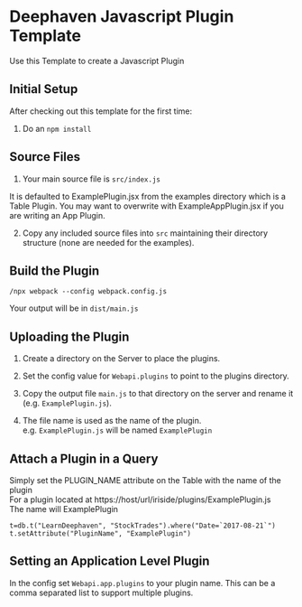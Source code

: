 # Deephaven Javascript Plugin Template

Use this Template to create a Javascript Plugin

## Initial Setup

After checking out this template for the first time:

1. Do an `npm install`

## Source Files 

1. Your main source file is `src/index.js`

It is defaulted to ExamplePlugin.jsx from the examples directory which is a Table Plugin. You may want to overwrite with ExampleAppPlugin.jsx
if you are writing an App Plugin.

2. Copy any included source files into `src` maintaining their directory structure (none are needed for the examples).

## Build the Plugin

```
/npx webpack --config webpack.config.js
```

Your output will be in `dist/main.js`

## Uploading the Plugin

1.  Create a directory on the Server to place the plugins.

2.  Set the config value for `Webapi.plugins` to point to the plugins directory.

3.  Copy the output file `main.js` to that directory on the server and rename it (e.g. `ExamplePlugin.js`).

4.  The file name is used as the name of the plugin. <br>
    e.g. `ExamplePlugin.js` will be named `ExamplePlugin`

## Attach a Plugin in a Query

Simply set the PLUGIN_NAME attribute on the Table with the name of the plugin <br>
For a plugin located at https://host/url/iriside/plugins/ExamplePlugin.js <br>
The name will ExamplePlugin

```
t=db.t("LearnDeephaven", "StockTrades").where("Date=`2017-08-21`")
t.setAttribute("PluginName", "ExamplePlugin")
```

## Setting an Application Level Plugin

In the config set `Webapi.app.plugins` to your plugin name. This can be a comma separated list to support multiple plugins.
